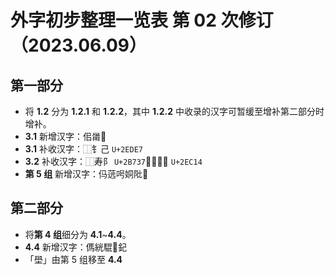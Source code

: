 # 外字初步整理一览表 第 02 次修订（2023.06.09）

## 第一部分

- 将 **1.2** 分为 **1.2.1** 和 **1.2.2**，其中 **1.2.2** 中收录的汉字可暂缓至增补第二部分时增补。
- **3.1** 新增汉字：佀𤰉𫘥
- **3.1** 补收汉字：⿰钅己 `U+2EDE7`
- **3.2** 补收汉字：⿰寿阝 `U+2B737`、⿱𰃮土 `U+2EC14`
- **第 5 组** 新增汉字：㐷䓕呺姛阰𬘢

## 第二部分

- 将**第 4 组**细分为 **4.1**~**4.4**。
- **4.4** 新增汉字：傌絖騉𨞪𨥈
- 「壆」由第 5 组移至 **4.4**

